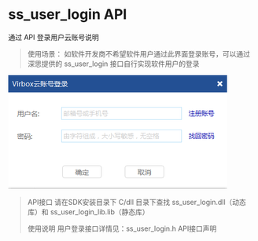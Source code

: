 # ss\_user\_login API

通过 API 登录用户云账号说明

> 使用场景： 如软件开发商不希望软件用户通过此界面登录账号，可以通过深思提供的 ss\_user\_login 接口自行实现软件用户的登录

![](/assets/Virboxlogin.png)

> API接口 请在SDK安装目录下 C/dll 目录下查找 ss\_user\_login.dll（动态库）和 ss\_user\_login\_lib.lib（静态库）
>
> 使用说明 用户登录接口详情见：ss\_user\_login.h API接口声明



